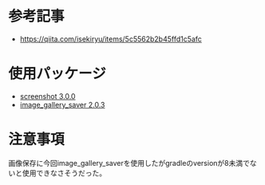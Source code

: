 # 参考記事

- https://qiita.com/isekiryu/items/5c5562b2b45ffd1c5afc

# 使用パッケージ

- [screenshot 3.0.0](https://pub.dev/packages/screenshot)
- [image_gallery_saver 2.0.3](https://pub.dev/packages/image_gallery_saver)

# 注意事項

画像保存に今回image_gallery_saverを使用したがgradleのversionが8未満でないと使用できなさそうだった。
